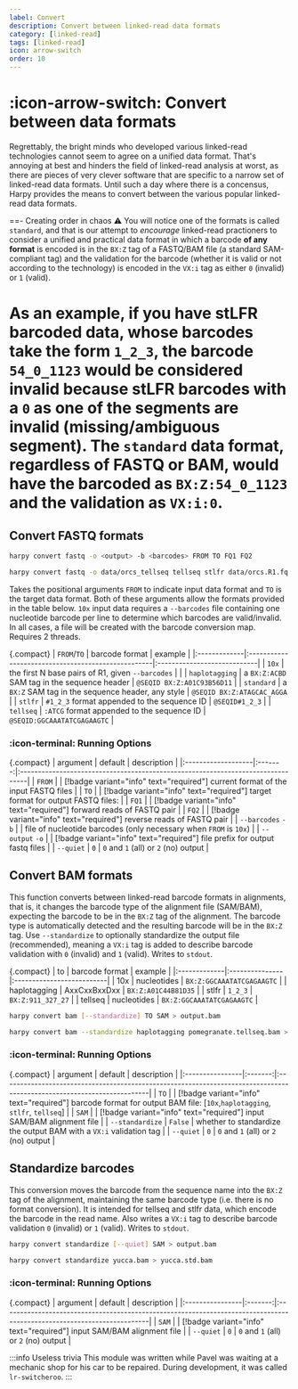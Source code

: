 ```yaml
---
label: Convert
description: Convert between linked-read data formats
category: [linked-read]
tags: [linked-read]
icon: arrow-switch
order: 10
---
```


# :icon-arrow-switch: Convert between data formats

Regrettably, the bright minds who developed various linked-read technologies cannot seem to agree on a unified data format.
That's annoying at best and hinders the field of linked-read analysis at worst, as there are pieces of very clever software
that are specific to a narrow set of linked-read data formats. Until such a day where there is a concensus, Harpy provides
the means to convert between the various popular linked-read data formats. 

==- Creating order in chaos :warning:
You will notice one of the formats is called
`standard`, and that is our attempt to _encourage_ linked-read practioners to consider a unified and practical data format
in which a barcode **of any format** is encoded is in the `BX:Z` tag of a FASTQ/BAM file (a standard SAM-compliant tag) and the validation for the barcode
(whether it is valid or not according to the technology) is encoded in the `VX:i` tag as either `0` (invalid) or `1` (valid).

As an example, if you have stLFR barcoded data, whose barcodes take the form `1_2_3`, the barcode `54_0_1123` would be considered
invalid because stLFR barcodes with a `0` as one of the segments are invalid (missing/ambiguous segment). The `standard` data format,
regardless of FASTQ or BAM, would have the barcoded as `BX:Z:54_0_1123` and the validation as `VX:i:0`.
===

## Convert FASTQ formats
```bash usage
harpy convert fastq -o <output> -b <barcodes> FROM TO FQ1 FQ2
```

```bash example (tellseq to stlfr)
harpy convert fastq -o data/orcs_tellseq tellseq stlfr data/orcs.R1.fq.gz data/orcs.R2.fq.gz
```

Takes the positional arguments `FROM` to indicate input data format and `TO` is the
target data format. Both of these arguments allow the formats provided in the table below. `10x`
input data requires a `--barcodes` file containing one nucleotide barcode per line to
determine which barcodes are valid/invalid. In all cases, a file will be created with
the barcode conversion map. Requires 2 threads.

{.compact}
| `FROM`/`TO`      | barcode format                                     | example                     |
|:-------------|:---------------------------------------------------|:----------------------------|
| `10x`          | the first N base pairs of R1, given `--barcodes`   |                             |
| `haplotagging` | a `BX:Z:ACBD` SAM tag in the sequence header       | `@SEQID BX:Z:A01C93B56D11`  |
| `standard`     | a `BX:Z` SAM tag in the sequence header, any style | `@SEQID BX:Z:ATAGCAC_AGGA`  |
| `stlfr`        | `#1_2_3` format appended to the sequence ID        | `@SEQID#1_2_3`              |
| `tellseq`      | `:ATCG` format appended to the sequence ID         | `@SEQID:GGCAAATATCGAGAAGTC` |


### :icon-terminal: Running Options
{.compact}
| argument           | default | description                                                                     |
|:-------------------|:-------:|:--------------------------------------------------------------------------------|
| `FROM`             |         | [!badge variant="info" text="required"] current format of the input FASTQ files |
| `TO`               |         | [!badge variant="info" text="required"] target format for output FASTQ files:   |
| `FQ1`              |         | [!badge variant="info" text="required"] forward reads of FASTQ pair             |
| `FQ2`              |         | [!badge variant="info" text="required"] reverse reads of FASTQ pair             |
| `--barcodes` `-b` |         | file of nucleotide barcodes (only necessary when `FROM` is `10x`)               |
| `--output` `-o`   |         | [!badge variant="info" text="required"] file prefix for output fastq files      |
| `--quiet`          |   `0`   | `0` and `1` (all) or `2` (no) output                                            |


## Convert BAM formats
This function converts between linked-read barcode formats in alignments, that is, it
changes the barcode type of the alignment file (SAM/BAM), expecting the barcode to be
in the `BX:Z` tag of the alignment. The barcode type is automatically detected and the
resulting barcode will be in the `BX:Z` tag. Use `--standardize` to optionally standardize
the output file (recommended), meaning a `VX:i` tag is added to describe
barcode validation with `0` (invalid) and `1` (valid). Writes to `stdout`.

{.compact}
| to           | barcode format | example                   |
|:-------------|:---------------|:--------------------------|
| 10x          | nucleotides    | `BX:Z:GGCAAATATCGAGAAGTC` |
| haplotagging | AxxCxxBxxDxx   | `BX:Z:A01C44B81D35`       |
| stlfr        | `1_2_3`        | `BX:Z:911_327_27`         |
| tellseq      | nucleotides    | `BX:Z:GGCAAATATCGAGAAGTC` |

```bash usage
harpy convert bam [--standardize] TO SAM > output.bam
```

```bash example (tellseq to stlfr)
harpy convert bam --standardize haplotagging pomegranate.tellseq.bam > pomegranate.haptag.bam
```

### :icon-terminal: Running Options
{.compact}
| argument        | default | description                                                                                                            |
|:----------------|:-------:|:-----------------------------------------------------------------------------------------------------------------------|
| `TO`            |         | [!badge variant="info" text="required"] barcode format for output BAM file: [`10x`,`haplotagging`, `stlfr`, `tellseq`] |
| `SAM`           |         | [!badge variant="info" text="required"] input SAM/BAM alignment file                                                   |
| `--standardize` | `False` | whether to standardize the output BAM with a `VX:i` validation tag                                                     |
| `--quiet`       |   `0`   | `0` and `1` (all) or `2` (no) output                                                                                   |

## Standardize barcodes
This conversion moves the barcode from the sequence name into the `BX:Z` tag of the alignment,
maintaining the same barcode type (i.e. there is no format conversion). It is intended
for tellseq and stlfr data, which encode the barcode in the read name. Also writes a `VX:i` tag
to describe barcode validation `0` (invalid) or `1` (valid). Writes to `stdout`.

```bash usage
harpy convert standardize [--quiet] SAM > output.bam
```

```bash example
harpy convert standardize yucca.bam > yucca.std.bam
```

### :icon-terminal: Running Options
{.compact}
| argument        | default | description                                                                                                            |
|:----------------|:-------:|:-----------------------------------------------------------------------------------------------------------------------|
| `SAM`           |         | [!badge variant="info" text="required"] input SAM/BAM alignment file                                                   |
| `--quiet`       |   `0`   | `0` and `1` (all) or `2` (no) output                                                                                   |


:::info Useless trivia
This module was written while Pavel was waiting at a mechanic shop for his car to be repaired. During development,
it was called `lr-switcheroo`.
:::
